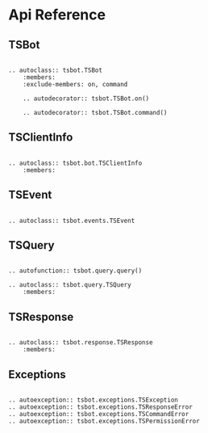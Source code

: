 # Api Reference


## TSBot
```{eval-rst}

.. autoclass:: tsbot.TSBot
    :members:
    :exclude-members: on, command

    .. autodecorator:: tsbot.TSBot.on()

    .. autodecorator:: tsbot.TSBot.command()
```

## TSClientInfo
```{eval-rst}

.. autoclass:: tsbot.bot.TSClientInfo
    :members:
```

## TSEvent
```{eval-rst}

.. autoclass:: tsbot.events.TSEvent

```

## TSQuery
```{eval-rst}

.. autofunction:: tsbot.query.query()

.. autoclass:: tsbot.query.TSQuery
    :members:

```

## TSResponse
```{eval-rst}

.. autoclass:: tsbot.response.TSResponse
    :members:
```

## Exceptions
```{eval-rst}

.. autoexception:: tsbot.exceptions.TSException
.. autoexception:: tsbot.exceptions.TSResponseError
.. autoexception:: tsbot.exceptions.TSCommandError
.. autoexception:: tsbot.exceptions.TSPermissionError
```
